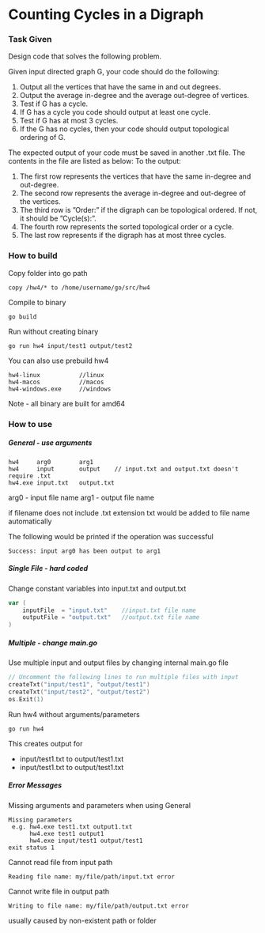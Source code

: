 Counting Cycles in a Digraph
=======

### Task Given
Design code that solves the following problem.

Given input directed graph G, your code should do the following:
1. Output all the vertices that have the same in and out degrees.
2. Output the average in-degree and the average out-degree of vertices.
3. Test if G has a cycle.
4. If G has a cycle you code should output at least one cycle.
5. Test if G has at most 3 cycles.
6. If the G has no cycles, then your code should output topological ordering of G.

The expected output of your code must be saved in another .txt file. The contents in the file
are listed as below:
To the output:
1. The first row represents the vertices that have the same in-degree and out-degree.
2. The second row represents the average in-degree and out-degree of the vertices.
3. The third row is ”Order:” if the digraph can be topological ordered. If not, it should be
”Cycle(s):”.
4. The fourth row represents the sorted topological order or a cycle. 
5. The last row represents if the digraph has at most three cycles.


### How to build

Copy folder into go path
```
copy /hw4/* to /home/username/go/src/hw4
```

Compile to binary

```
go build
```

Run without creating binary

```
go run hw4 input/test1 output/test2
```

You can also use prebuild hw4
```
hw4-linux           //linux
hw4-macos           //macos
hw4-windows.exe     //windows
```
Note - all binary are built for amd64

### How to use

##### General - use arguments

```
hw4     arg0        arg1      
hw4     input       output    // input.txt and output.txt doesn't require .txt
hw4.exe input.txt   output.txt
```

arg0 - input file name
arg1 - output file name

if filename does not include .txt extension
txt would be added to file name automatically

The following would be printed if the operation was successful
```
Success: input arg0 has been output to arg1
```

##### Single File - hard coded

Change constant variables into input.txt and output.txt
```go
var (
    inputFile  = "input.txt"    //input.txt file name
    outputFile = "output.txt"   //output.txt file name
)
```

##### Multiple - change main.go
Use multiple input and output files by changing internal main.go file
```go
// Uncomment the following lines to run multiple files with input
createTxt("input/test1", "output/test1")
createTxt("input/test2", "output/test2")
os.Exit(1)
```
Run hw4 without arguments/parameters
```
go run hw4
```

This creates output for 
- input/test1.txt to output/test1.txt
- input/test1.txt to output/test1.txt

##### Error Messages
Missing arguments and parameters when using General
```
Missing parameters
 e.g. hw4.exe test1.txt output1.txt
      hw4.exe test1 output1
      hw4.exe input/test1 output/test1
exit status 1
```

Cannot read file from input path
```
Reading file name: my/file/path/input.txt error
```

Cannot write file in output path
```
Writing to file name: my/file/path/output.txt error
```
usually caused by non-existent path or folder